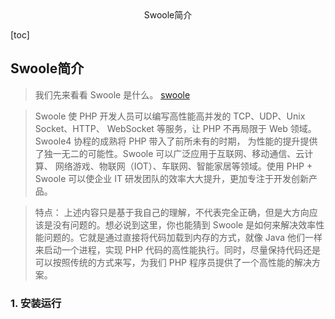 <center>Swoole简介</center>





[toc]







## Swoole简介

>我们先来看看 Swoole 是什么。  [swoole](https://www.swoole.com/)

> Swoole 使 PHP 开发人员可以编写高性能高并发的 TCP、UDP、Unix Socket、HTTP、 WebSocket 等服务，让 PHP 不再局限于 Web 领域。Swoole4 协程的成熟将 PHP 带入了前所未有的时期， 为性能的提升提供了独一无二的可能性。Swoole 可以广泛应用于互联网、移动通信、云计算、 网络游戏、物联网（IOT）、车联网、智能家居等领域。使用 PHP + Swoole 可以使企业 IT 研发团队的效率大大提升，更加专注于开发创新产品。

> 特点： 上述内容只是基于我自己的理解，不代表完全正确，但是大方向应该是没有问题的。想必说到这里，你也能猜到 Swoole 是如何来解决效率性能问题的。它就是通过直接将代码加载到内存的方式，就像 Java 他们一样来启动一个进程，实现 PHP 代码的高性能执行。同时，尽量保持代码还是可以按照传统的方式来写，为我们 PHP 程序员提供了一个高性能的解决方案。











### 1. 安装运行

> 



